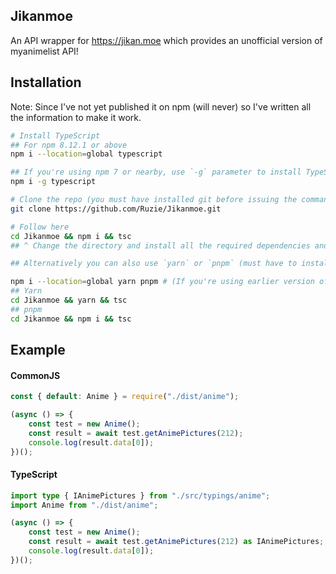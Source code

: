 ## Jikanmoe
An API wrapper for https://jikan.moe which provides an unofficial version of myanimelist API!

## Installation
Note: Since I've not yet published it on npm (will never) so I've written all the information to make it work.

```sh
# Install TypeScript
## For npm 8.12.1 or above
npm i --location=global typescript

## If you're using npm 7 or nearby, use `-g` parameter to install TypeScript globally
npm i -g typescript

# Clone the repo (you must have installed git before issuing the command)
git clone https://github.com/Ruzie/Jikanmoe.git

# Follow here
cd Jikanmoe && npm i && tsc
## ^ Change the directory and install all the required dependencies and invoke `tsc` to transpile.

## Alternatively you can also use `yarn` or `pnpm` (must have to installed it globally)

npm i --location=global yarn pnpm # (If you're using earlier version of npm (below 8.10.x), see the first message)
## Yarn
cd Jikanmoe && yarn && tsc
## pnpm
cd Jikanmoe && npm i && tsc
```

## Example
#### CommonJS
```js
const { default: Anime } = require("./dist/anime");

(async () => {
    const test = new Anime();
    const result = await test.getAnimePictures(212);
    console.log(result.data[0]);
})();
```
#### TypeScript
```ts
import type { IAnimePictures } from "./src/typings/anime";
import Anime from "./dist/anime";

(async () => {
    const test = new Anime();
    const result = await test.getAnimePictures(212) as IAnimePictures;
    console.log(result.data[0]);
})();
```
